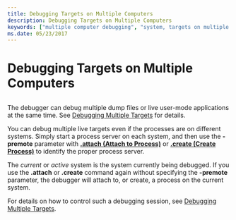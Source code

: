 ```yaml
---
title: Debugging Targets on Multiple Computers
description: Debugging Targets on Multiple Computers
keywords: ["multiple computer debugging", "system, targets on multiple computers", "remote debugging, multiple computers"]
ms.date: 05/23/2017
---
```


# Debugging Targets on Multiple Computers


## <span id="ddk_debugging_targets_on_multiple_computers_dbg"></span><span id="DDK_DEBUGGING_TARGETS_ON_MULTIPLE_COMPUTERS_DBG"></span>


The debugger can debug multiple dump files or live user-mode applications at the same time. See [Debugging Multiple Targets](debugging-multiple-targets.md) for details.

You can debug multiple live targets even if the processes are on different systems. Simply start a process server on each system, and then use the **-premote** parameter with [**.attach (Attach to Process)**](-attach--attach-to-process-.md) or [**.create (Create Process)**](-create--create-process-.md) to identify the proper process server.

The *current* or *active* system is the system currently being debugged. If you use the **.attach** or **.create** command again without specifying the **-premote** parameter, the debugger will attach to, or create, a process on the current system.

For details on how to control such a debugging session, see [Debugging Multiple Targets](debugging-multiple-targets.md).

 

 





